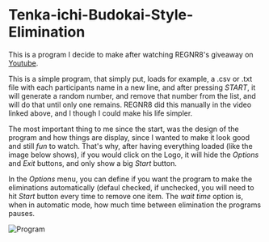 # Tenka-ichi-Budokai-Style-Elimination

This is a program I decide to make after watching REGNR8's giveaway on [Youtube](https://www.youtube.com/watch?v=VU-PkmM6MGk).

This is a simple program, that simply put, loads for example, a .csv or .txt file with each participants name in a new line, and after pressing *START*, it will generate a random number, and remove that number from the list, and will do that until only one remains. REGNR8 did this manually in the video linked above, and I though I could make his life simpler.

The most important thing to me since the start, was the design of the program and how things are display, since I wanted to make it look good and still *fun* to watch. That's why, after having everything loaded (like the image below shows), if you would click on the Logo, it will hide the *Options* and *Exit* buttons, and only show a big *Start* button.

In the *Options* menu, you can define if you want the program to make the eliminations automatically (defaul checked, if unchecked, you will need to hit *Start* button every time to remove one item. The *wait time* option is, when in automatic mode, how much time between elimination the programs pauses.

![Program](http://i.imgur.com/tWw5w9Z.png)
